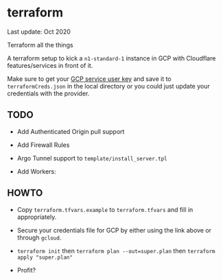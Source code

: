 # terraform
Last update: Oct 2020

Terraform all the things

A terraform setup to kick a `n1-standard-1` instance in GCP with Cloudflare features/services in front of it.

Make sure to get your [GCP service user key](https://console.cloud.google.com/apis/credentials/serviceaccountkey) and save it to `terraformCreds.json` in the local directory or you could just update your credentials with the provider.

## TODO
* Add Authenticated Origin pull support

* Add Firewall Rules

* Argo Tunnel support to `template/install_server.tpl`

* Add Workers:

## HOWTO
* Copy `terraform.tfvars.example` to `terraform.tfvars` and fill in appropriately. 

* Secure your credentials file for GCP by either using the link above or through `gcloud`.

* `terraform init` then `terraform plan --out=super.plan` then `terraform apply "super.plan"`

* Profit?
